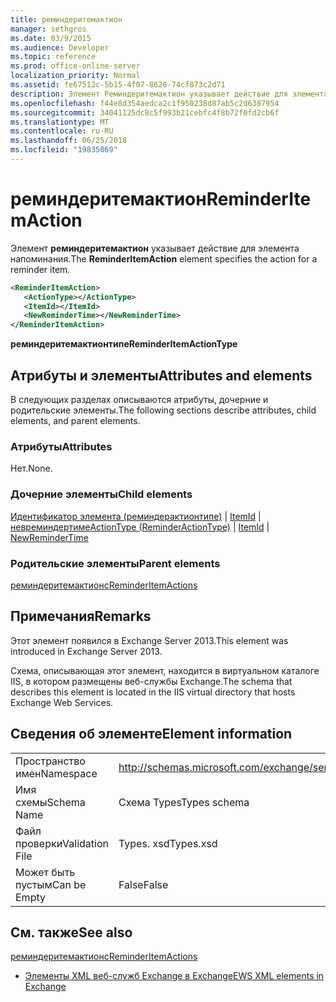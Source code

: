 ```yaml
---
title: реминдеритемактион
manager: sethgros
ms.date: 03/9/2015
ms.audience: Developer
ms.topic: reference
ms.prod: office-online-server
localization_priority: Normal
ms.assetid: fe67512c-5b15-4f07-8628-74cf873c2d71
description: Элемент Реминдеритемактион указывает действие для элемента напоминания.
ms.openlocfilehash: f44e8d354aedca2c1f950238d87ab5c2d6387954
ms.sourcegitcommit: 34041125dc8c5f993b21cebfc4f8b72f0fd2cb6f
ms.translationtype: MT
ms.contentlocale: ru-RU
ms.lasthandoff: 06/25/2018
ms.locfileid: "19835069"
---
```

# <a name="reminderitemaction"></a><span data-ttu-id="18e3b-103">реминдеритемактион</span><span class="sxs-lookup"><span data-stu-id="18e3b-103">ReminderItemAction</span></span>

<span data-ttu-id="18e3b-104">Элемент **реминдеритемактион** указывает действие для элемента напоминания.</span><span class="sxs-lookup"><span data-stu-id="18e3b-104">The **ReminderItemAction** element specifies the action for a reminder item.</span></span> 
  
```XML
<ReminderItemAction>
   <ActionType></ActionType>
   <ItemId></ItemId>
   <NewReminderTime></NewReminderTime>
</ReminderItemAction>
```

 <span data-ttu-id="18e3b-105">**реминдеритемактионтипе**</span><span class="sxs-lookup"><span data-stu-id="18e3b-105">**ReminderItemActionType**</span></span>
## <a name="attributes-and-elements"></a><span data-ttu-id="18e3b-106">Атрибуты и элементы</span><span class="sxs-lookup"><span data-stu-id="18e3b-106">Attributes and elements</span></span>

<span data-ttu-id="18e3b-107">В следующих разделах описываются атрибуты, дочерние и родительские элементы.</span><span class="sxs-lookup"><span data-stu-id="18e3b-107">The following sections describe attributes, child elements, and parent elements.</span></span>
  
### <a name="attributes"></a><span data-ttu-id="18e3b-108">Атрибуты</span><span class="sxs-lookup"><span data-stu-id="18e3b-108">Attributes</span></span>

<span data-ttu-id="18e3b-109">Нет.</span><span class="sxs-lookup"><span data-stu-id="18e3b-109">None.</span></span>
  
### <a name="child-elements"></a><span data-ttu-id="18e3b-110">Дочерние элементы</span><span class="sxs-lookup"><span data-stu-id="18e3b-110">Child elements</span></span>

<span data-ttu-id="18e3b-111">[Идентификатор элемента (реминдерактионтипе)](actiontype-reminderactiontype.md) | [ItemId](itemid.md) | [невреминдертиме](newremindertime.md)</span><span class="sxs-lookup"><span data-stu-id="18e3b-111">[ActionType (ReminderActionType)](actiontype-reminderactiontype.md) | [ItemId](itemid.md) | [NewReminderTime](newremindertime.md)</span></span>
  
### <a name="parent-elements"></a><span data-ttu-id="18e3b-112">Родительские элементы</span><span class="sxs-lookup"><span data-stu-id="18e3b-112">Parent elements</span></span>

[<span data-ttu-id="18e3b-113">реминдеритемактионс</span><span class="sxs-lookup"><span data-stu-id="18e3b-113">ReminderItemActions</span></span>](reminderitemactions.md)
  
## <a name="remarks"></a><span data-ttu-id="18e3b-114">Примечания</span><span class="sxs-lookup"><span data-stu-id="18e3b-114">Remarks</span></span>

<span data-ttu-id="18e3b-115">Этот элемент появился в Exchange Server 2013.</span><span class="sxs-lookup"><span data-stu-id="18e3b-115">This element was introduced in Exchange Server 2013.</span></span>
  
<span data-ttu-id="18e3b-116">Схема, описывающая этот элемент, находится в виртуальном каталоге IIS, в котором размещены веб-службы Exchange.</span><span class="sxs-lookup"><span data-stu-id="18e3b-116">The schema that describes this element is located in the IIS virtual directory that hosts Exchange Web Services.</span></span>
  
## <a name="element-information"></a><span data-ttu-id="18e3b-117">Сведения об элементе</span><span class="sxs-lookup"><span data-stu-id="18e3b-117">Element information</span></span>

|||
|:-----|:-----|
|<span data-ttu-id="18e3b-118">Пространство имен</span><span class="sxs-lookup"><span data-stu-id="18e3b-118">Namespace</span></span>  <br/> |http://schemas.microsoft.com/exchange/services/2006/types  <br/> |
|<span data-ttu-id="18e3b-119">Имя схемы</span><span class="sxs-lookup"><span data-stu-id="18e3b-119">Schema Name</span></span>  <br/> |<span data-ttu-id="18e3b-120">Схема Types</span><span class="sxs-lookup"><span data-stu-id="18e3b-120">Types schema</span></span>  <br/> |
|<span data-ttu-id="18e3b-121">Файл проверки</span><span class="sxs-lookup"><span data-stu-id="18e3b-121">Validation File</span></span>  <br/> |<span data-ttu-id="18e3b-122">Types. xsd</span><span class="sxs-lookup"><span data-stu-id="18e3b-122">Types.xsd</span></span>  <br/> |
|<span data-ttu-id="18e3b-123">Может быть пустым</span><span class="sxs-lookup"><span data-stu-id="18e3b-123">Can be Empty</span></span>  <br/> |<span data-ttu-id="18e3b-124">False</span><span class="sxs-lookup"><span data-stu-id="18e3b-124">False</span></span>  <br/> |
   
## <a name="see-also"></a><span data-ttu-id="18e3b-125">См. также</span><span class="sxs-lookup"><span data-stu-id="18e3b-125">See also</span></span>



[<span data-ttu-id="18e3b-126">реминдеритемактионс</span><span class="sxs-lookup"><span data-stu-id="18e3b-126">ReminderItemActions</span></span>](reminderitemactions.md)


- [<span data-ttu-id="18e3b-127">Элементы XML веб-служб Exchange в Exchange</span><span class="sxs-lookup"><span data-stu-id="18e3b-127">EWS XML elements in Exchange</span></span>](ews-xml-elements-in-exchange.md)

